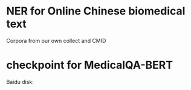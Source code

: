 # NER for Online Chinese biomedical text
Corpora from our own collect and CMID


# checkpoint for MedicalQA-BERT
Baidu disk: 
